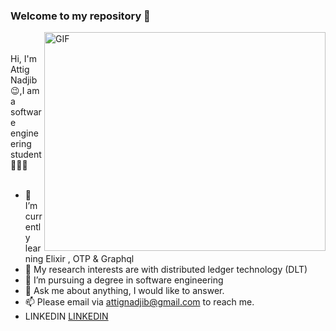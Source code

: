 ### Welcome to my repository  👋

  <img align="right" alt="GIF" height="350" width="450" src="https://user-images.githubusercontent.com/49757658/134084516-27f9e254-fbb2-4b3b-ae12-99f259b9ed24.gif" />
   
<br />
<br />
Hi, I'm Attig Nadjib 😉,I am a software engineering student 👨🏻‍💻 

<br />
<br />

- 🌱 I’m currently learning Elixir , OTP & Graphql
- 🤔 My research interests are with distributed ledger technology (DLT) 
- 💼 I’m pursuing a degree in software engineering
- 💬 Ask me about anything, I would like to answer. 
- 📫 Please email via attignadjib@gmail.com to reach me.
- LINKEDIN <a href="https://www.linkedin.com/in/nadjib-attig-634b70200/">LINKEDIN</a>
